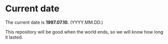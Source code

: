 # Current date

The current date is **1997.07.10.** (YYYY.MM.DD.)

This repository will be good when the world ends, so we will know how long it lasted.